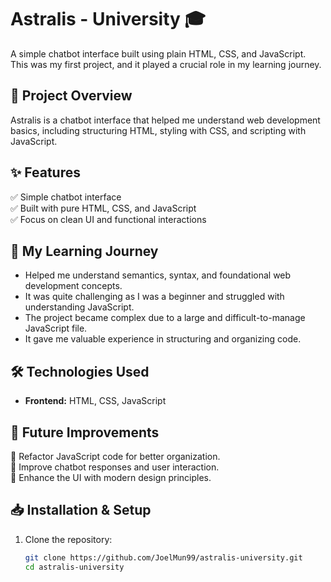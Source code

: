 # Astralis - University 🎓  
A simple chatbot interface built using plain HTML, CSS, and JavaScript. This was my first project, and it played a crucial role in my learning journey.  

## 📌 Project Overview  
Astralis is a chatbot interface that helped me understand web development basics, including structuring HTML, styling with CSS, and scripting with JavaScript.

## ✨ Features  
✅ Simple chatbot interface  
✅ Built with pure HTML, CSS, and JavaScript  
✅ Focus on clean UI and functional interactions  

## 📖 My Learning Journey  
- Helped me understand semantics, syntax, and foundational web development concepts.
- It was quite challenging as I was a beginner and struggled with understanding JavaScript.
- The project became complex due to a large and difficult-to-manage JavaScript file.
- It gave me valuable experience in structuring and organizing code. 

## 🛠 Technologies Used  
- **Frontend:** HTML, CSS, JavaScript  

## 🚀 Future Improvements  
🔹 Refactor JavaScript code for better organization.  
🔹 Improve chatbot responses and user interaction.  
🔹 Enhance the UI with modern design principles.  

## 📥 Installation & Setup  
1. Clone the repository:  
   ```bash
   git clone https://github.com/JoelMun99/astralis-university.git
   cd astralis-university
